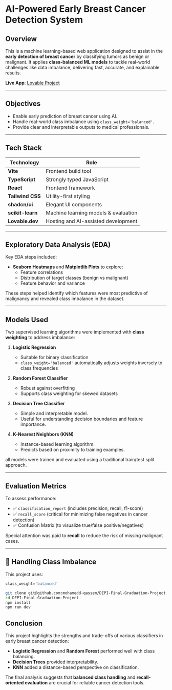 # AI-Powered Early Breast Cancer Detection System

##  Overview

This is a machine learning-based web application designed to assist in the **early detection of breast cancer** by classifying tumors as benign or malignant. It applies **class-balanced ML models** to tackle real-world challenges like data imbalance, delivering fast, accurate, and explainable results.

 **Live App**: [Lovable Project](https://lovable.dev/projects/9d542c4e-2ce7-43d7-8e3d-8a8bdab77799)

---

##  Objectives

- Enable early prediction of breast cancer using AI.
- Handle real-world class imbalance using `class_weight='balanced'`.
- Provide clear and interpretable outputs to medical professionals.

---

##  Tech Stack

| Technology       | Role                                   |
|------------------|----------------------------------------|
| **Vite**         | Frontend build tool                    |
| **TypeScript**   | Strongly typed JavaScript              |
| **React**        | Frontend framework                     |
| **Tailwind CSS** | Utility-first styling                  |
| **shadcn/ui**    | Elegant UI components                  |
| **scikit-learn** | Machine learning models & evaluation   |
| **Lovable.dev**  | Hosting and AI-assisted development    |

---

##  Exploratory Data Analysis (EDA)

Key EDA steps included:

- **Seaborn Heatmaps** and **Matplotlib Plots** to explore:
  - Feature correlations
  - Distribution of target classes (benign vs malignant)
  - Feature behavior and variance

These steps helped identify which features were most predictive of malignancy and revealed class imbalance in the dataset.

---

##  Models Used

Two supervised learning algorithms were implemented with **class weighting** to address imbalance:

1. **Logistic Regression**
   - Suitable for binary classification
   - `class_weight='balanced'` automatically adjusts weights inversely to class frequencies

2. **Random Forest Classifier**
   - Robust against overfitting
   - Supports class weighting for skewed datasets
  
3. **Decision Tree Classifier**
   - Simple and interpretable model.
   - Useful for understanding decision boundaries and feature importance.

4. **K-Nearest Neighbors (KNN)**
   - Instance-based learning algorithm.
   - Predicts based on proximity to training examples.

all models were trained and evaluated using a traditional train/test split approach.

---

## Evaluation Metrics

To assess performance:

- ✅ `classification_report` (includes precision, recall, f1-score)
- ✅ `recall_score` (critical for minimizing false negatives in cancer detection)
- ✅ Confusion Matrix (to visualize true/false positive/negatives)

Special attention was paid to **recall** to reduce the risk of missing malignant cases.

---

## 🧠 Handling Class Imbalance

This project uses:
```python
class_weight='balanced'
```

```bash
git clone git@github.com:mohamedd-qassem/DEPI-Final-Graduation-Project.git
cd DEPI-Final-Graduation-Project
npm install
npm run dev
```



##  Conclusion

This project highlights the strengths and trade-offs of various classifiers in early breast cancer detection:

- **Logistic Regression** and **Random Forest** performed well with class balancing.
- **Decision Trees** provided interpretability.
- **KNN** added a distance-based perspective on classification.

The final analysis suggests that **balanced class handling** and **recall-oriented evaluation** are crucial for reliable cancer detection tools.

